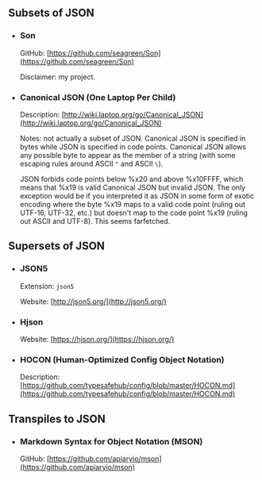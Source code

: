 ## Subsets of JSON

+ ### Son

    GitHub: [https://github.com/seagreen/Son](https://github.com/seagreen/Son)

    Disclaimer: my project.

+ ### Canonical JSON (One Laptop Per Child)

    Description: [http://wiki.laptop.org/go/Canonical_JSON](http://wiki.laptop.org/go/Canonical_JSON)

    Notes: not actually a subset of JSON. Canonical JSON is specified in bytes while JSON is specified in code points. Canonical JSON allows any possible byte to appear as the member of a string (with some escaping rules around ASCII `"` and ASCII `\`).

    JSON forbids code points below %x20 and above %x10FFFF, which means that %x19 is valid Canonical JSON but invalid JSON. The only exception would be if you interpreted it as JSON in some form of exotic encoding where the byte %x19 maps to a valid code point (ruling out UTF-16, UTF-32, etc.) but doesn't map to the code point %x19 (ruling out ASCII and UTF-8). This seems farfetched.

## Supersets of JSON

+ ### JSON5

    Extension: `json5`

    Website: [http://json5.org/](http://json5.org/)

+ ### Hjson

    Website: [https://hjson.org/](https://hjson.org/)

+ ### HOCON (Human-Optimized Config Object Notation)

    Description: [https://github.com/typesafehub/config/blob/master/HOCON.md](https://github.com/typesafehub/config/blob/master/HOCON.md)

## Transpiles to JSON

+ ### Markdown Syntax for Object Notation (MSON)

    GitHub: [https://github.com/apiaryio/mson](https://github.com/apiaryio/mson)
